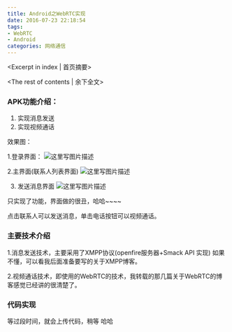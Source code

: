 ```yaml
---
title: Android之WebRTC实现
date: 2016-07-23 22:18:54
tags: 
- WebRTC 
- Android
categories: 网络通信
---
```

<Excerpt in index | 首页摘要> 
<!-- more -->
<The rest of contents | 余下全文>

### APK功能介绍：

1. 实现消息发送
2.  实现视频通话

效果图：

1.登录界面：
![这里写图片描述](http://img.blog.csdn.net/20160125201404382)

2.主界面(联系人列表界面)
![这里写图片描述](http://img.blog.csdn.net/20160125201515560)

3. 发送消息界面
![这里写图片描述](http://img.blog.csdn.net/20160125201538779)

只实现了功能，界面做的很丑，哈哈~~~~

点击联系人可以发送消息，单击电话按钮可以视频通话。

### 主要技术介绍

1.消息发送技术，主要采用了XMPP协议(openfire服务器+Smack API 实现)
如果不懂，可以看我后面准备要写的关于XMPP博客。

2.视频通话技术，即使用的WebRTC的技术，我转载的那几篇关于WebRTC的博客感觉已经讲的很清楚了。

### 代码实现
等过段时间，就会上传代码，稍等 哈哈


